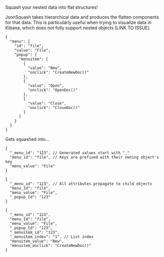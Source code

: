 Squash your nested data into flat structures!

JsonSquash takes hierarchical data and produces the flatten components for that data.
This is particularly useful when trying to visualize data in Kibana, which does not fully support nested objects [LINK TO ISSUE].
```json5
{
  "menu": {
    "id": "file",
    "value": "File",
    "popup": {
      "menuitem": [
        {
          "value": "New",
          "onclick": "CreateNewDoc()"
        },
        {
          "value": "Open",
          "onclick": "OpenDoc()"
        },
        {
          "value": "Close",
          "onclick": "CloseDoc()"
        }
      ]
    }
  }
}
```
Gets squashed into...
```json5
{
  "_menu_id": "123", // Generated values start with "_"
  "menu_id": "file", // Keys are prefixed with their owning object's key
  "menu_value": "File"
}
```
```json5
{
  "_menu_id": "123", // All attributes propagate to child objects
  "menu_Id": "file",
  "menu_value": "File",
  "_popup_Id": "123"
}
```
```json5
{
  "_menu_id": "123",
  "menu_Id": "file",
  "menu_value": "File",
  "_popup_Id": "123",
  "_menuitem_id": "123",
  "_menuitem_index": "1", // List index
  "menuitem_value": "New",
  "menuitem_onclick": "CreateNewDoc()"
}
```